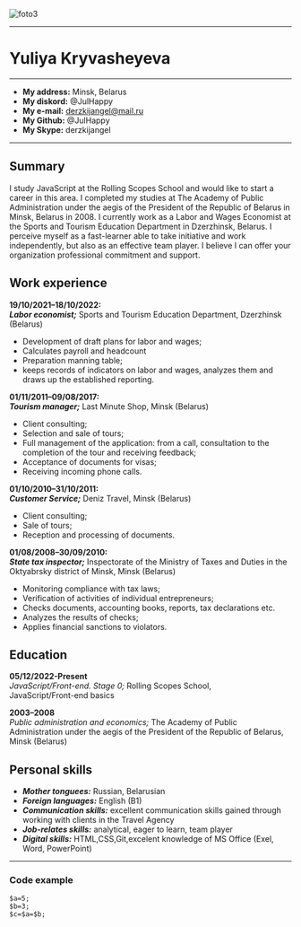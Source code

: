 ![foto3](https://user-images.githubusercontent.com/112258660/206895605-cc202a0e-529f-48e6-8ce3-6e79256bccf3.jpg)
***
# Yuliya Kryvasheyeva        
*** 
+ **My address:** Minsk, Belarus
+ **My diskord:** @JulHappy
+ **My e-mail:** derzkijangel@mail.ru
+ **My Github:** @JulHappy
+ **My Skype:** derzkijangel
*** 
## Summary

I study JavaScript at the Rolling Scopes School and would like to start a career in this area. I completed my studies at The Academy of Public Administration under the aegis of the President of the Republic of Belarus in Minsk, Belarus in 2008. I currently work as a Labor and Wages Economist at the Sports and Tourism Education Department in Dzerzhinsk, Belarus. I perceive myself as a fast-learner able to take initiative and work independently, but also as an effective team player. I believe I can offer your organization professional commitment and support.

## Work experience

**19/10/2021–18/10/2022:**  
***Labor economist;*** Sports and Tourism Education Department, Dzerzhinsk (Belarus)
- Development of draft plans for labor and wages;
- Calculates payroll and headcount
- Preparation manning table;
- keeps records of indicators on labor and wages, analyzes them and draws up the established reporting.

**01/11/2011–09/08/2017:**  
***Tourism manager;*** Last Minute Shop, Minsk (Belarus)
- Client consulting;
- Selection and sale of tours;
- Full management of the application: from a call, consultation to the completion of the tour and receiving feedback;
- Acceptance of documents for visas;
- Receiving incoming phone calls.

**01/10/2010–31/10/2011:**  
***Customer Service;*** Deniz Travel, Minsk (Belarus)
- Client consulting;
- Sale of tours;
- Reception and processing of documents.

**01/08/2008–30/09/2010:**  
***State tax inspector;*** Inspectorate of the Ministry of Taxes and Duties in the Oktyabrsky district of Minsk, Minsk (Belarus)
- Monitoring compliance with tax laws;
- Verification of activities of individual entrepreneurs;
- Сhecks documents, accounting books, reports, tax declarations etc.
- Analyzes the results of checks;
- Applies financial sanctions to violators.

## Education

**05/12/2022-Present**  
*JavaScript/Front-end. Stage 0;* Rolling Scopes School,   
JavaScript/Front-end basics  

**2003–2008**  
*Public administration and economics;* The Academy of Public Administration under the aegis of the President of the Republic of Belarus, Minsk (Belarus)  

## Personal skills
* ***Mother tonguees:*** Russian, Belarusian
* ***Foreign languages:*** English (B1)
* ***Communication skills:*** excellent communication skills gained through working with clients in the Travel Agency
* ***Job-relates skills:*** analytical, eager to learn, team player
* ***Digital skills:*** HTML,CSS,Git,excelent knowledge of MS Office (Exel, Word, PowerPoint)
***
### Code example
```
$a=5;
$b=3;
$c=$a=$b;
```
